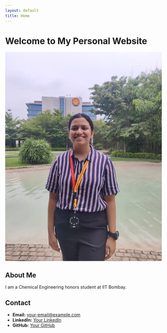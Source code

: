 ```yaml
---
layout: default
title: Home
---
```


# Welcome to My Personal Website

![My Photo](/assets/shell_1.jpg)

## About Me
I am a Chemical Engineering honors student at IIT Bombay. 



## Contact
- **Email:** your-email@example.com
- **LinkedIn:** [Your LinkedIn](https://www.linkedin.com/in/bhavina-gajghate/)
- **GitHub:** [Your GitHub](https://github.com/deadmau5e)
